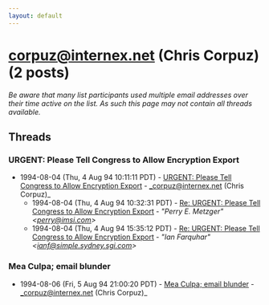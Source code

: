 ```yaml
---
layout: default
---
```


# corpuz@internex.net (Chris Corpuz) (2 posts)

_Be aware that many list participants used multiple email addresses over their time active on the list. As such this page may not contain all threads available._

## Threads

### URGENT:  Please Tell Congress to Allow Encryption Export
+ 1994-08-04 (Thu, 4 Aug 94 10:11:11 PDT) - [URGENT:  Please Tell Congress to Allow Encryption Export](/archive/1994/08/d2632a1316176bc345b1fa1ff619037da7573f491fd61ebe0cb275ce34ab99ab) - _corpuz@internex.net (Chris Corpuz)_
  + 1994-08-04 (Thu, 4 Aug 94 10:32:31 PDT) - [Re: URGENT: Please Tell Congress to Allow Encryption Export](/archive/1994/08/7675e09acad72e123de474d8acfd9bfe46885690d0fb09a17d16b85373b71628) - _"Perry E. Metzger" \<perry@imsi.com\>_
  + 1994-08-04 (Thu, 4 Aug 94 15:35:12 PDT) - [Re: URGENT:  Please Tell Congress to Allow Encryption Export](/archive/1994/08/1fc59e0ab18135633a2f22db9f6ac503a64f014a08ea3cd42007651bd04629a0) - _"Ian Farquhar" \<ianf@simple.sydney.sgi.com\>_

### Mea Culpa;  email blunder
+ 1994-08-06 (Fri, 5 Aug 94 21:00:20 PDT) - [Mea Culpa;  email blunder](/archive/1994/08/8239bc934bb368e550d9b23ccebede21660f16122a8bbc8d89eae64549ea65d8) - _corpuz@internex.net (Chris Corpuz)_

